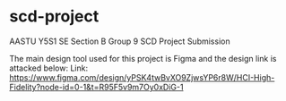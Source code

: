 # scd-project
AASTU Y5S1 SE Section B Group 9 SCD Project Submission

The main design tool used for this project is Figma and the design link is attacked below:
Link: https://www.figma.com/design/yPSK4twBvXO9ZjwsYP6r8W/HCI-High-Fidelity?node-id=0-1&t=R95F5v9m7Oy0xDiG-1
